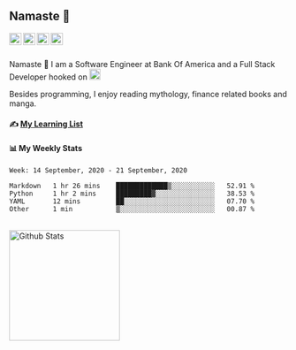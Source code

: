 ## Namaste :pray:

<a href="https://www.linkedin.com/in/siddharth-chandra1/">
  <img align="left" alt="Siddharth's LinkedIn" width="22px" src="https://cdn.jsdelivr.net/npm/simple-icons@v3/icons/linkedin.svg" />
</a>
<a href="https://www.hackerearth.com/@chandraji">
  <img align="left" alt="Siddharth's HackerEarth" width="22px" src="https://cdn.jsdelivr.net/npm/simple-icons@3.8.0/icons/hackerearth.svg" />
</a>
<a href="https://www.hackerrank.com/siddharthchandr1">
  <img align="left" alt="Siddharth's HackerRank" width="22px" src="https://cdn.jsdelivr.net/npm/simple-icons@3.8.0/icons/hackerrank.svg" />
</a>
<a href="https://siddharth2016.github.io/">
  <img align="left" alt="Siddharth's GitHub" width="22px" src="https://cdn.jsdelivr.net/npm/simple-icons@3.8.0/icons/github.svg" />
</a>

<br />
<br />

Namaste :pray: I am a Software Engineer at Bank Of America and a Full Stack Developer hooked on <img alt="Python Icon" width="20px" src="https://github.com/Siddharth2016/Siddharth2016/blob/master/python.gif?raw=true" />

Besides programming, I enjoy reading mythology, finance related books and manga.


#### ✍ [My Learning List](https://github.com/Siddharth2016/my-learning#my-learning) 

#### 📊 My Weekly Stats
<!--START_SECTION:waka-->
```text
Week: 14 September, 2020 - 21 September, 2020

Markdown   1 hr 26 mins    █████████████▒░░░░░░░░░░░   52.91 % 
Python     1 hr 2 mins     █████████▓░░░░░░░░░░░░░░░   38.53 % 
YAML       12 mins         ██░░░░░░░░░░░░░░░░░░░░░░░   07.70 % 
Other      1 min           ▒░░░░░░░░░░░░░░░░░░░░░░░░   00.87 % 
```
<!--END_SECTION:waka-->

<br />

<a href="https://github-readme-stats.vercel.app/api?username=Siddharth2016&theme=vision-friendly-dark&show_icons=true&count_private=true">
  <img align="left" alt="Github Stats" height="200" src="https://github-readme-stats.vercel.app/api?username=Siddharth2016&theme=vision-friendly-dark&show_icons=true&count_private=true" />
</a>
